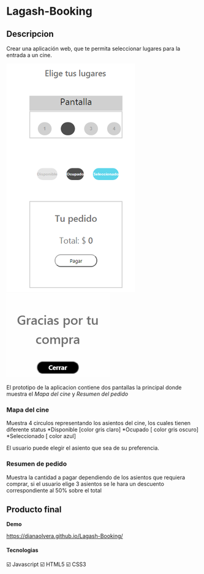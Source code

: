 # Lagash-Booking

## Descripcion

Crear una aplicación web, que te permita seleccionar lugares para la entrada a un cine.

![prototipo](https://github.com/DianaOlvera/Lagash-Booking/blob/master/assets/pant1.PNG)
![prototipo2](https://github.com/DianaOlvera/Lagash-Booking/blob/master/assets/pant2.PNG)

El prototipo de la aplicacion contiene dos pantallas la principal donde muestra el *Mapa del cine* y *Resumen del pedido*

### Mapa del cine

Muestra 4  circulos representando los asientos del cine, los cuales tienen diferente status
*Disponible [color gris claro]
*Ocupado [ color gris oscuro]
*Seleccionado [ color azul]

El usuario puede elegir el asiento que sea de su preferencia.


### Resumen de pedido
Muestra la cantidad a pagar dependiendo de los asientos que requiera comprar, si el usuario elige 3 asientos se le hara un descuento correspondiente al 50% sobre el total

## Producto final

**Demo**

https://dianaolvera.github.io/Lagash-Booking/










#### Tecnologias
:ballot_box_with_check: Javascript
:ballot_box_with_check: HTML5
:ballot_box_with_check: CSS3






